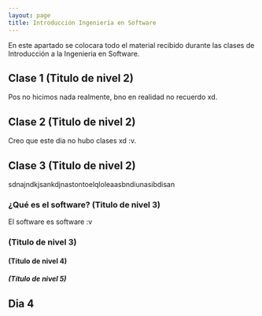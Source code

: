 ```yaml
---
layout: page
title: Introducción Ingeniería en Software
---
```


En este apartado se colocara todo el material recibido durante las clases de Introducción a la Ingenieria en Software.

<!--<De aquí para abajo estarian lo que se veria en cada clase segun el plan de clase y en funcion de las diapositivas dadas por el profe??>-->

## Clase 1 (Titulo de nivel 2)
Pos no hicimos nada realmente, bno en realidad no recuerdo xd.

## Clase 2 (Titulo de nivel 2)
Creo que este dia no hubo clases xd :v.

## Clase 3 (Titulo de nivel 2)
sdnajndkjsankdjnastontoelqloleaasbndiunasibdisan

### ¿Qué es el software? (Titulo de nivel 3)
El software es software :v

### (Titulo de nivel 3)

#### (Título de nivel 4)

##### (Título de nivel 5)

## Dia 4


<!--<Ejemplo de como se iria estructurando>-->
